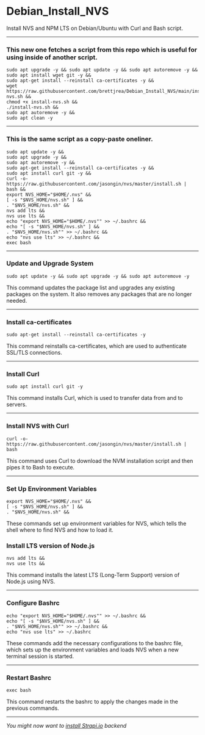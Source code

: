 # Debian_Install_NVS

Install NVS and NPM LTS on Debian/Ubuntu with Curl and Bash script.

---

### This new one fetches a script from this repo which is useful for using inside of another script.

```
sudo apt upgrade -y && sudo apt update -y && sudo apt autoremove -y &&
sudo apt install wget git -y &&
sudo apt-get install --reinstall ca-certificates -y &&
wget https://raw.githubusercontent.com/brettjrea/Debian_Install_NVS/main/install-nvs.sh &&
chmod +x install-nvs.sh &&
./install-nvs.sh &&
sudo apt autoremove -y &&
sudo apt clean -y
```
---

### This is the same script as a copy-paste oneliner.

```
sudo apt update -y &&
sudo apt upgrade -y && 
sudo apt autoremove -y && 
sudo apt-get install --reinstall ca-certificates -y && 
sudo apt install curl git -y && 
curl -o- https://raw.githubusercontent.com/jasongin/nvs/master/install.sh | bash && 
export NVS_HOME="$HOME/.nvs" && 
[ -s "$NVS_HOME/nvs.sh" ] && 
. "$NVS_HOME/nvs.sh" && 
nvs add lts && 
nvs use lts && 
echo "export NVS_HOME="$HOME/.nvs"" >> ~/.bashrc && 
echo "[ -s "$NVS_HOME/nvs.sh" ] && 
. "$NVS_HOME/nvs.sh"" >> ~/.bashrc && 
echo "nvs use lts" >> ~/.bashrc && 
exec bash

```

---
### Update and Upgrade System

```
sudo apt update -y && sudo apt upgrade -y && sudo apt autoremove -y
```

This command updates the package list and upgrades any existing packages on the system. It also removes any packages that are no longer needed.

---

### Install ca-certificates

```
sudo apt-get install --reinstall ca-certificates -y
```
This command reinstalls ca-certificates, which are used to authenticate SSL/TLS connections.

---

### Install Curl

```
sudo apt install curl git -y
```

This command installs Curl, which is used to transfer data from and to servers.

---

### Install NVS with Curl

```
curl -o- https://raw.githubusercontent.com/jasongin/nvs/master/install.sh | bash 
```

This command uses Curl to download the NVM installation script and then pipes it to Bash to execute.

---

### Set Up Environment Variables

```
export NVS_HOME="$HOME/.nvs" && 
[ -s "$NVS_HOME/nvs.sh" ] && 
. "$NVS_HOME/nvs.sh" && 
```

These commands set up environment variables for NVS, which tells the shell where to find NVS and how to load it.

### Install LTS version of Node.js

```
nvs add lts && 
nvs use lts && 
```

This command installs the latest LTS (Long-Term Support) version of Node.js using NVS.

---

### Configure Bashrc

```
echo "export NVS_HOME="$HOME/.nvs"" >> ~/.bashrc && 
echo "[ -s "$NVS_HOME/nvs.sh" ] && 
. "$NVS_HOME/nvs.sh"" >> ~/.bashrc && 
echo "nvs use lts" >> ~/.bashrc 
```

These commands add the necessary configurations to the bashrc file, which sets up the environment variables and loads NVS when a new terminal session is started.

---

### Restart Bashrc

```
exec bash
```

This command restarts the bashrc to apply the changes made in the previous commands.

---

*You might now want to [install Strapi.io](https://github.com/brettjrea/Debian_Strapi_Backend_API) backend*
